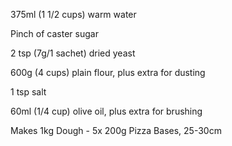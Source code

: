 375ml (1 1/2 cups) warm water

Pinch of caster sugar

2 tsp (7g/1 sachet) dried yeast

600g (4 cups) plain flour, plus extra for dusting

1 tsp salt

60ml (1/4 cup) olive oil, plus extra for brushing

Makes 1kg Dough - 5x 200g Pizza Bases, 25-30cm
